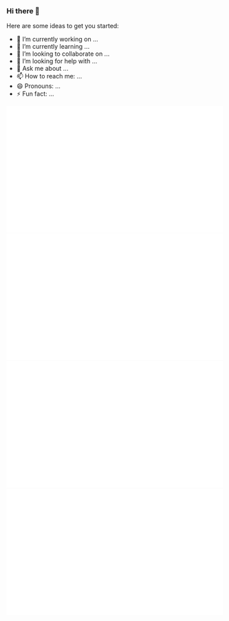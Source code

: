 ### Hi there 👋

Here are some ideas to get you started:

- 🔭 I’m currently working on ...
- 🌱 I’m currently learning ...
- 👯 I’m looking to collaborate on ...
- 🤔 I’m looking for help with ...
- 💬 Ask me about ...
- 📫 How to reach me: ...
- 😄 Pronouns: ...
- ⚡ Fun fact: ...

![](https://raw.githubusercontent.com/ferii007/stats/master/generated/overview.svg#gh-dark-mode-only)
![](https://raw.githubusercontent.com/ferii007/stats/master/generated/overview.svg#gh-light-mode-only)
![](https://raw.githubusercontent.com/ferii007/stats/master/generated/languages.svg#gh-dark-mode-only)
![](https://raw.githubusercontent.com/ferii007/stats/master/generated/languages.svg#gh-light-mode-only)
